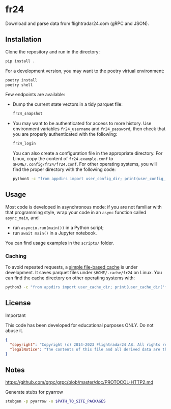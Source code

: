 # fr24

Download and parse data from flightradar24.com (gRPC and JSON).

## Installation

Clone the repository and run in the directory:

```sh
pip install .
```

For a development version, you may want to the poetry virtual environment:

```sh
poetry install
poetry shell
```

Few endpoints are available:

- Dump the current state vectors in a tidy parquet file:

  ```sh
  fr24_snapshot
  ```

- You may want to be authenticated for access to more history. Use environment variables `fr24_username` and `fr24_password`, then check that you are properly authenticated with the following:

  ```sh
  fr24_login
  ```

  You can also create a configuration file in the appropriate directory. For Linux, copy the content of `fr24.example.conf` to `$HOME/.config/fr24/fr24.conf`. For other operating systems, you will find the proper directory with the following code:

  ```sh
  python3 -c "from appdirs import user_config_dir; print(user_config_dir('fr24'))"
  ```

## Usage

Most code is developed in asynchronous mode: if you are not familiar with that programming style, wrap your code in an `async` function called `async_main`, and
  - run `asyncio.run(main())` in a Python script;
  - run `await main()` in a Jupyter notebook.

You can find usage examples in the `scripts/` folder.

### Caching

To avoid repeated requests, a [simple file-based cache](src/fr24/core.py) is under development. It saves parquet files under `$HOME/.cache/fr24` on Linux. You can find the cache directory on other operating systems with:

```sh
python3 -c "from appdirs import user_cache_dir; print(user_cache_dir('fr24'))"
```

## License

> [!IMPORTANT]  
> This code has been developed for educational purposes ONLY. Do not abuse it.

```json
{
  "copyright": "Copyright (c) 2014-2023 Flightradar24 AB. All rights reserved.",
  "legalNotice": "The contents of this file and all derived data are the property of Flightradar24 AB for use exclusively by its products and applications. Using, modifying or redistributing the data without the prior written permission of Flightradar24 AB is not allowed and may result in prosecutions."
}
```

## Notes

https://github.com/grpc/grpc/blob/master/doc/PROTOCOL-HTTP2.md

Generate stubs for pyarrow
```bash
stubgen -p pyarrow -o $PATH_TO_SITE_PACKAGES
```